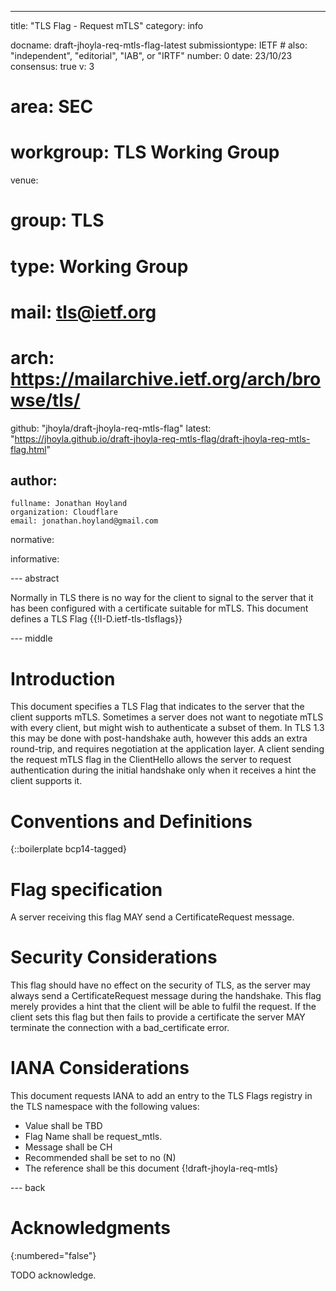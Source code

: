 ---
title: "TLS Flag - Request mTLS"
category: info

docname: draft-jhoyla-req-mtls-flag-latest
submissiontype: IETF  # also: "independent", "editorial", "IAB", or "IRTF"
number: 0
date: 23/10/23
consensus: true
v: 3
# area: SEC
# workgroup: TLS Working Group
venue:
#  group: TLS
#  type: Working Group
#  mail: tls@ietf.org
#  arch: https://mailarchive.ietf.org/arch/browse/tls/
  github: "jhoyla/draft-jhoyla-req-mtls-flag"
  latest: "https://jhoyla.github.io/draft-jhoyla-req-mtls-flag/draft-jhoyla-req-mtls-flag.html"

author:
 -
    fullname: Jonathan Hoyland
    organization: Cloudflare
    email: jonathan.hoyland@gmail.com

normative:

informative:


--- abstract

Normally in TLS there is no way for the client to signal to the server that it
has been configured with a certificate suitable for mTLS. This document defines
a TLS Flag {{!I-D.ietf-tls-tlsflags}}


--- middle

# Introduction

This document specifies a TLS Flag that indicates to the server that the client
supports mTLS. Sometimes a server does not want to negotiate mTLS with every
client, but might wish to authenticate a subset of them. In TLS 1.3 this may be
done with post-handshake auth, however this adds an extra round-trip, and
requires negotiation at the application layer. A client sending the request
mTLS flag in the ClientHello allows the server to request authentication during
the initial handshake only when it receives a hint the client supports it.

# Conventions and Definitions

{::boilerplate bcp14-tagged}

# Flag specification

A server receiving this flag MAY send a CertificateRequest message.

# Security Considerations

This flag should have no effect on the security of TLS, as the server may always
send a CertificateRequest message during the handshake. This flag merely
provides a hint that the client will be able to fulfil the request. If the
client sets this flag but then fails to provide a certificate the server MAY
terminate the connection with a bad_certificate error.

# IANA Considerations

This document requests IANA to add an entry to the TLS Flags registry in the TLS
namespace with the following values:

* Value shall be TBD
* Flag Name shall be request_mtls.
* Message shall be CH
* Recommended shall be set to no (N)
* The reference shall be this document {!draft-jhoyla-req-mtls}

--- back

# Acknowledgments
{:numbered="false"}

TODO acknowledge.
